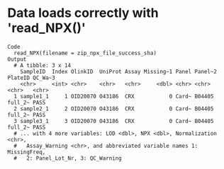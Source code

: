 # Data loads correctly with 'read_NPX()'

    Code
      read_NPX(filename = zip_npx_file_success_sha)
    Output
      # A tibble: 3 x 14
        SampleID  Index OlinkID  UniProt Assay Missing~1 Panel Panel~2 PlateID QC_Wa~3
        <chr>     <int> <chr>    <chr>   <chr>     <dbl> <chr> <chr>   <chr>   <chr>  
      1 sample1_1     1 OID20070 O43186  CRX           0 Card~ B04405  full_2~ PASS   
      2 sample2_1     2 OID20070 O43186  CRX           0 Card~ B04405  full_2~ PASS   
      3 sample3_1     3 OID20070 O43186  CRX           0 Card~ B04405  full_2~ PASS   
      # ... with 4 more variables: LOD <dbl>, NPX <dbl>, Normalization <chr>,
      #   Assay_Warning <chr>, and abbreviated variable names 1: MissingFreq,
      #   2: Panel_Lot_Nr, 3: QC_Warning

